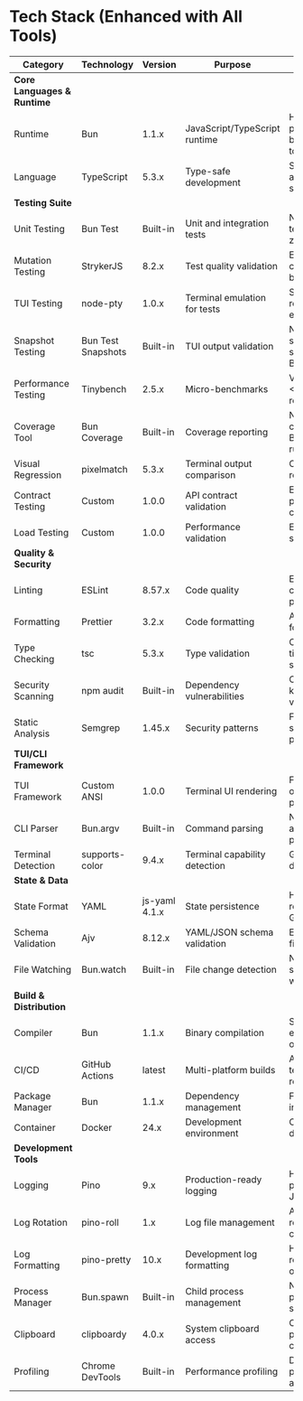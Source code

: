 # Tech Stack (Enhanced with All Tools)

| Category                     | Technology         | Version       | Purpose                       | Rationale                           |
| ---------------------------- | ------------------ | ------------- | ----------------------------- | ----------------------------------- |
| **Core Languages & Runtime** |
| Runtime                      | Bun                | 1.1.x         | JavaScript/TypeScript runtime | High performance, built-in tooling  |
| Language                     | TypeScript         | 5.3.x         | Type-safe development         | Strong typing across entire stack   |
| **Testing Suite**            |
| Unit Testing                 | Bun Test           | Built-in      | Unit and integration tests    | Native Bun test runner, zero-config |
| Mutation Testing             | StrykerJS          | 8.2.x         | Test quality validation       | Ensures tests catch real bugs       |
| TUI Testing                  | node-pty           | 1.0.x         | Terminal emulation for tests  | Simulates real terminal environment |
| Snapshot Testing             | Bun Test Snapshots | Built-in      | TUI output validation         | Native snapshot support in Bun      |
| Performance Testing          | Tinybench          | 2.5.x         | Micro-benchmarks              | Validates <100ms requirement        |
| Coverage Tool                | Bun Coverage       | Built-in      | Coverage reporting            | Native coverage in Bun test runner  |
| Visual Regression            | pixelmatch         | 5.3.x         | Terminal output comparison    | Catch visual regressions            |
| Contract Testing             | Custom             | 1.0.0         | API contract validation       | Ensure package compatibility        |
| Load Testing                 | Custom             | 1.0.0         | Performance validation        | Ensure scalability                  |
| **Quality & Security**       |
| Linting                      | ESLint             | 8.57.x        | Code quality                  | Enforces consistent patterns        |
| Formatting                   | Prettier           | 3.2.x         | Code formatting               | Automatic formatting                |
| Type Checking                | tsc                | 5.3.x         | Type validation               | Compile-time type safety            |
| Security Scanning            | npm audit          | Built-in      | Dependency vulnerabilities    | Catches known vulnerabilities       |
| Static Analysis              | Semgrep            | 1.45.x        | Security patterns             | Finds security anti-patterns        |
| **TUI/CLI Framework**        |
| TUI Framework                | Custom ANSI        | 1.0.0         | Terminal UI rendering         | Full control, optimal performance   |
| CLI Parser                   | Bun.argv           | Built-in      | Command parsing               | Native Bun argument parsing         |
| Terminal Detection           | supports-color     | 9.4.x         | Terminal capability detection | Graceful degradation                |
| **State & Data**             |
| State Format                 | YAML               | js-yaml 4.1.x | State persistence             | Human-readable, Git-friendly        |
| Schema Validation            | Ajv                | 8.12.x        | YAML/JSON schema validation   | Ensures state file integrity        |
| File Watching                | Bun.watch          | Built-in      | File change detection         | Native file system watching         |
| **Build & Distribution**     |
| Compiler                     | Bun                | 1.1.x         | Binary compilation            | Single executable output            |
| CI/CD                        | GitHub Actions     | latest        | Multi-platform builds         | Automated testing and releases      |
| Package Manager              | Bun                | 1.1.x         | Dependency management         | Fast package installation           |
| Container                    | Docker             | 24.x          | Development environment       | Consistent dev setup                |
| **Development Tools**        |
| Logging                      | Pino               | 9.x           | Production-ready logging      | High-performance JSON logger        |
| Log Rotation                 | pino-roll          | 1.x           | Log file management           | Automatic rotation and cleanup      |
| Log Formatting               | pino-pretty        | 10.x          | Development log formatting    | Human-readable log output           |
| Process Manager              | Bun.spawn          | Built-in      | Child process management      | Native process spawning             |
| Clipboard                    | clipboardy         | 4.0.x         | System clipboard access       | Cross-platform clipboard            |
| Profiling                    | Chrome DevTools    | Built-in      | Performance profiling         | Deep performance analysis           |
